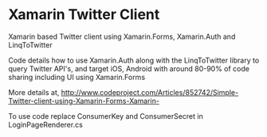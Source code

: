 Xamarin Twitter Client
====================

Xamarin based Twitter client using Xamarin.Forms, Xamarin.Auth and LinqToTwitter

Code details how to use Xamarin.Auth along with the LinqToTwitter library to query Twitter API's, and target iOS, Android with around 80-90% of code sharing including UI using Xamarin.Forms

More details at, http://www.codeproject.com/Articles/852742/Simple-Twitter-client-using-Xamarin-Forms-Xamarin-

To use code replace ConsumerKey and ConsumerSecret in LoginPageRenderer.cs
